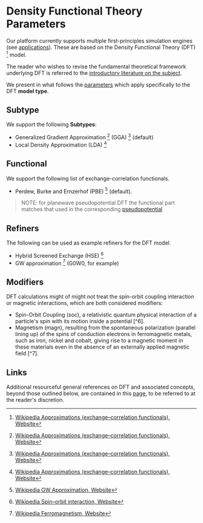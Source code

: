 # Density Functional Theory Parameters
 
Our platform currently supports multiple first-principles simulation engines (see [applications](../../software/applications.md)). These are based on the Density Functional Theory (DFT) [^1] model.
 
The reader who wishes to revise the fundamental theoretical framework underlying DFT is referred to the [introductory literature on the subject](references.md).

We present in what follows the [parameters](../parameters.md) which apply specifically to the DFT **model type**.

## Subtype

We support the following **Subtypes**:

- Generalized Gradient Approximation [^1] (GGA) [^1] (default)
- Local Density Approximation (LDA) [^1]

## Functional

We support the following list of exchange-correlation functionals.

- Perdew, Burke and Ernzerhof (PBE) [^3] (default).

> NOTE: for planewave pseudopotential DFT the functional part matches that used in the corresponding [pseudopotential](../../methods/pseudopotential/overview.md)

## Refiners

The following can be used as example refiners for the DFT model.

- Hybrid Screened Exchange (HSE) [^4] 
- GW approximation [^5] (G0W0, for example)   

## Modifiers

DFT calculations might of might not treat the spin-orbit coupling interaction or magnetic interactions, which are both considered modifiers:

- Spin-Orbit Coupling (soc), a relativistic quantum physical interaction of a particle's spin with its motion inside a potential [^6]. 
- Magnetism (magn), resulting from the spontaneous polarization (parallel lining up) of the spins of conduction electrons in ferromagnetic metals, such as iron, nickel and cobalt, giving rise to a magnetic moment in these materials even in the absence of an externally applied magnetic field [^7].

## Links

Additional resourceful general references on DFT and associated concepts, beyond those outlined below, are contained in this [page](references.md), to be referred to at the reader's discretion.

[^1]: [Wikipedia Approximations (exchange–correlation functionals), Website](https://en.wikipedia.org/wiki/Density_functional_theory#Approximations_(exchange%E2%80%93correlation_functionals))
[^1]: [J.P. Perdew, K. Burke, M. Ernzerhof: "Generalized Gradient Approximation Made Simple"; Phys. Rev. Lett. 77, 3865 (1996)](https://users.wfu.edu/natalie/s11phy752/lecturenote/PhysRevLett.77.3865.pdf)
[^2]: [Wikipedia Hybrid Screened Exchange, Website](https://en.wikipedia.org/wiki/Hybrid_functional#HSE)
[^3]: [Wikipedia GW Approximation, Website](https://en.wikipedia.org/wiki/GW_approximation)
[^4]: [Wikipedia Spin–orbit interaction, Website](https://en.wikipedia.org/wiki/Spin%E2%80%93orbit_interaction)
[^5]: [Wikipedia Ferromagnetism, Website](https://en.wikipedia.org/wiki/Ferromagnetism)
